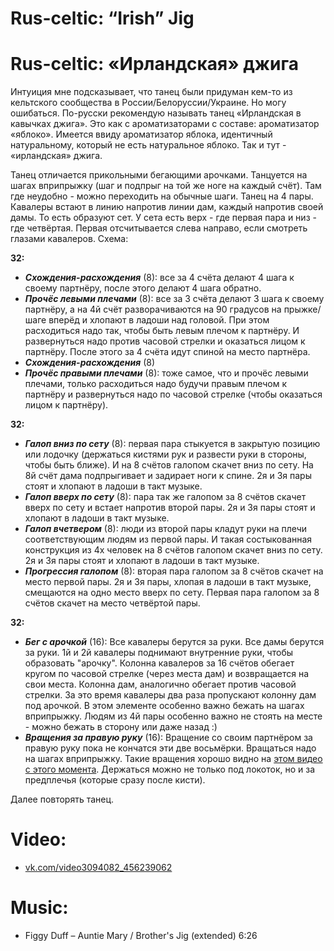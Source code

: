 Rus-celtic: “Irish” Jig
==============================
# Rus-celtic: «Ирландская» джига
Интуиция мне подсказывает, что танец были придуман кем-то из кельтского сообщества в России/Белоруссии/Украине. Но могу ошибаться. По-русски рекомендую называть танец «Ирландская в кавычках джига». Это как с ароматизаторами с составе: ароматизатор «яблоко». Имеется ввиду ароматизатор яблока, идентичный натуральному, который не есть натуральное яблоко. Так и тут - «ирландская» джига.

Танец отличается прикольными бегающими арочками. Танцуется на шагах вприпрыжку (шаг и подпрыг на той же ноге на каждый счёт). Там где неудобно - можно переходить на обычные шаги. Танец на 4 пары. Кавалеры встают в линию напротив линии дам, каждый напротив своей дамы. То есть образуют сет. У сета есть верх - где первая пара и низ - где четвёртая. Первая отсчитывается слева направо, если смотреть глазами кавалеров. Схема:

__32:__

- ___Схождения-расхождения___ (8): все за 4 счёта делают 4 шага к своему партнёру, после этого делают 4 шага обратно.
- ___Прочёс левыми плечами___ (8): все за 3 счёта делают 3 шага к своему партнёру, а на 4й счёт разворачиваются на 90 градусов на прыжке/шаге вперёд и хлопают в ладоши над головой. При этом расходиться надо так, чтобы быть левым плечом к партнёру. И развернуться надо против часовой стрелки и оказаться лицом к партнёру. После этого за 4 счёта идут спиной на место партнёра.
- ___Схождения-расхождения___ (8)
- ___Прочёс правыми плечами___ (8): тоже самое, что и прочёс левыми плечами, только расходиться надо будучи правым плечом к партнёру и развернуться надо по часовой стрелке (чтобы оказаться лицом к партнёру).

__32:__

- ___Галоп вниз по сету___ (8): первая пара стыкуется в закрытую позицию или лодочку (держаться кистями рук и развести руки в стороны, чтобы быть ближе). И на 8 счётов галопом скачет вниз по сету. На 8й счёт дама подпрыгивает и задирает ноги к спине. 2я и 3я пары стоят и хлопают в ладоши в такт музыке.
- ___Галоп вверх по сету___ (8): пара так же галопом за 8 счётов скачет вверх по сету и встает напротив второй пары. 2я и 3я пары стоят и хлопают в ладоши в такт музыке.
- ___Галоп вчетвером___ (8): люди из второй пары кладут руки на плечи соответствующим людям из первой пары. И такая состыкованная конструкция из 4х человек на 8 счётов галопом скачет вниз по сету. 2я и 3я пары стоят и хлопают в ладоши в такт музыке.
- ___Прогрессия галопом___ (8): вторая пара галопом за 8 счётов скачет на место первой пары. 2я и 3я пары, хлопая в ладоши в такт музыке, смещаются на одно место вверх по сету. Первая пара галопом за 8 счётов скачет на место четвёртой пары.

__32:__

- ___Бег с арочкой___ (16): Все кавалеры берутся за руки. Все дамы берутся за руки. 1й и 2й кавалеры поднимают внутренние руки, чтобы образовать "арочку". Колонна кавалеров за 16 счётов обегает кругом по часовой стрелке (через места дам) и возвращается на свои места. Колонна дам, аналогично обегает против часовой стрелки. За это время кавалеры два раза пропускают колонну дам под арочкой. В этом элементе особенно важно бежать на шагах вприпрыжку. Людям из 4й пары особенно важно не стоять на месте - можно бежать в сторону или даже назад :)
- ___Вращения за правую руку___ (16): Вращение со своим партнёром за правую руку пока не кончатся эти две восьмёрки. Вращаться надо на шагах вприпрыжку. Такие вращения хорошо видно на [этом видео с этого момента](https://youtu.be/uBBdgcHimoM?t=318). Держаться можно не только под локоток, но и за предплечья (которые сразу после кисти).

Далее повторять танец.

Video:
======
- [vk.com/video3094082_456239062](https://vk.com/video3094082_456239062)

Music:
======
- Figgy Duff – Auntie Mary / Brother's Jig (extended) 6:26

